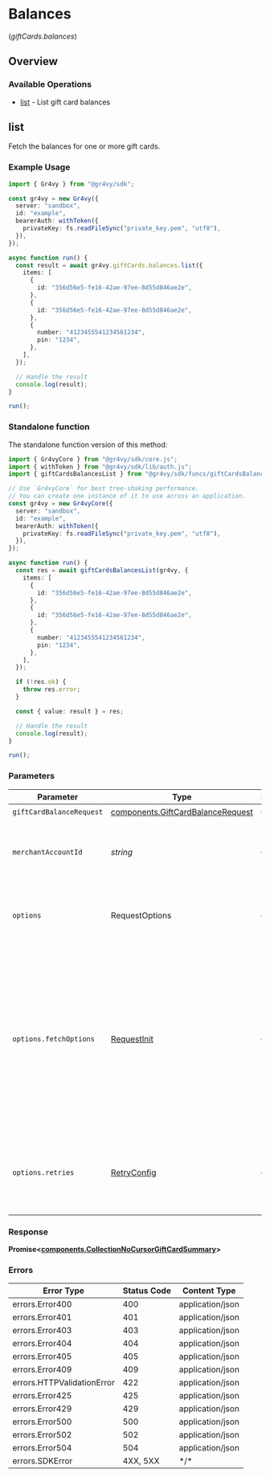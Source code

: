 # Balances
(*giftCards.balances*)

## Overview

### Available Operations

* [list](#list) - List gift card balances

## list

Fetch the balances for one or more gift cards.

### Example Usage

```typescript
import { Gr4vy } from "@gr4vy/sdk";

const gr4vy = new Gr4vy({
  server: "sandbox",
  id: "example",
  bearerAuth: withToken({
    privateKey: fs.readFileSync("private_key.pem", "utf8"),
  }),
});

async function run() {
  const result = await gr4vy.giftCards.balances.list({
    items: [
      {
        id: "356d56e5-fe16-42ae-97ee-8d55d846ae2e",
      },
      {
        id: "356d56e5-fe16-42ae-97ee-8d55d846ae2e",
      },
      {
        number: "4123455541234561234",
        pin: "1234",
      },
    ],
  });

  // Handle the result
  console.log(result);
}

run();
```

### Standalone function

The standalone function version of this method:

```typescript
import { Gr4vyCore } from "@gr4vy/sdk/core.js";
import { withToken } from "@gr4vy/sdk/lib/auth.js";
import { giftCardsBalancesList } from "@gr4vy/sdk/funcs/giftCardsBalancesList.js";

// Use `Gr4vyCore` for best tree-shaking performance.
// You can create one instance of it to use across an application.
const gr4vy = new Gr4vyCore({
  server: "sandbox",
  id: "example",
  bearerAuth: withToken({
    privateKey: fs.readFileSync("private_key.pem", "utf8"),
  }),
});

async function run() {
  const res = await giftCardsBalancesList(gr4vy, {
    items: [
      {
        id: "356d56e5-fe16-42ae-97ee-8d55d846ae2e",
      },
      {
        id: "356d56e5-fe16-42ae-97ee-8d55d846ae2e",
      },
      {
        number: "4123455541234561234",
        pin: "1234",
      },
    ],
  });

  if (!res.ok) {
    throw res.error;
  }

  const { value: result } = res;

  // Handle the result
  console.log(result);
}

run();
```

### Parameters

| Parameter                                                                                                                                                                      | Type                                                                                                                                                                           | Required                                                                                                                                                                       | Description                                                                                                                                                                    |
| ------------------------------------------------------------------------------------------------------------------------------------------------------------------------------ | ------------------------------------------------------------------------------------------------------------------------------------------------------------------------------ | ------------------------------------------------------------------------------------------------------------------------------------------------------------------------------ | ------------------------------------------------------------------------------------------------------------------------------------------------------------------------------ |
| `giftCardBalanceRequest`                                                                                                                                                       | [components.GiftCardBalanceRequest](../../models/components/giftcardbalancerequest.md)                                                                                         | :heavy_check_mark:                                                                                                                                                             | N/A                                                                                                                                                                            |
| `merchantAccountId`                                                                                                                                                            | *string*                                                                                                                                                                       | :heavy_minus_sign:                                                                                                                                                             | The ID of the merchant account to use for this request.                                                                                                                        |
| `options`                                                                                                                                                                      | RequestOptions                                                                                                                                                                 | :heavy_minus_sign:                                                                                                                                                             | Used to set various options for making HTTP requests.                                                                                                                          |
| `options.fetchOptions`                                                                                                                                                         | [RequestInit](https://developer.mozilla.org/en-US/docs/Web/API/Request/Request#options)                                                                                        | :heavy_minus_sign:                                                                                                                                                             | Options that are passed to the underlying HTTP request. This can be used to inject extra headers for examples. All `Request` options, except `method` and `body`, are allowed. |
| `options.retries`                                                                                                                                                              | [RetryConfig](../../lib/utils/retryconfig.md)                                                                                                                                  | :heavy_minus_sign:                                                                                                                                                             | Enables retrying HTTP requests under certain failure conditions.                                                                                                               |

### Response

**Promise\<[components.CollectionNoCursorGiftCardSummary](../../models/components/collectionnocursorgiftcardsummary.md)\>**

### Errors

| Error Type                 | Status Code                | Content Type               |
| -------------------------- | -------------------------- | -------------------------- |
| errors.Error400            | 400                        | application/json           |
| errors.Error401            | 401                        | application/json           |
| errors.Error403            | 403                        | application/json           |
| errors.Error404            | 404                        | application/json           |
| errors.Error405            | 405                        | application/json           |
| errors.Error409            | 409                        | application/json           |
| errors.HTTPValidationError | 422                        | application/json           |
| errors.Error425            | 425                        | application/json           |
| errors.Error429            | 429                        | application/json           |
| errors.Error500            | 500                        | application/json           |
| errors.Error502            | 502                        | application/json           |
| errors.Error504            | 504                        | application/json           |
| errors.SDKError            | 4XX, 5XX                   | \*/\*                      |